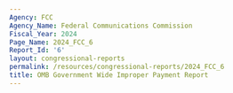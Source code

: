 ```yaml
---
Agency: FCC
Agency_Name: Federal Communications Commission
Fiscal_Year: 2024
Page_Name: 2024_FCC_6
Report_Id: '6'
layout: congressional-reports
permalink: /resources/congressional-reports/2024_FCC_6
title: OMB Government Wide Improper Payment Report
---
```

